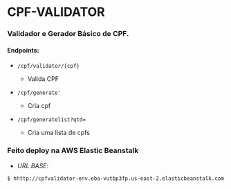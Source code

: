 # CPF-VALIDATOR


### Validador e Gerador Básico de CPF.


#### Endpoints:
- `/cpf/validator/{cpf}`
  - Valida CPF
  
  
- `/cpf/generate'`
  - Cria cpf
  
  
- `/cpf/generatelist?qtd=`
  - Cria uma lista de cpfs

### Feito deploy na AWS Elastic Beanstalk

- *URL BASE*:
```sh
$ hhttp://cpfvalidator-env.eba-vutbp3fp.us-east-2.elasticbeanstalk.com
```

